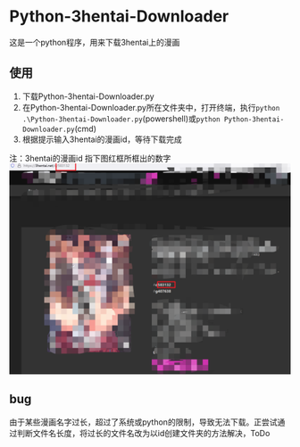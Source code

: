# Python-3hentai-Downloader

这是一个python程序，用来下载3hentai上的漫画

## 使用
1. 下载Python-3hentai-Downloader.py
2. 在Python-3hentai-Downloader.py所在文件夹中，打开终端，执行`python .\Python-3hentai-Downloader.py`(powershell)或`python Python-3hentai-Downloader.py`(cmd)
3. 根据提示输入3hentai的漫画id，等待下载完成

注：3hentai的漫画id 指下图红框所框出的数字
![](WhatIsId.png)

## bug
由于某些漫画名字过长，超过了系统或python的限制，导致无法下载。正尝试通过判断文件名长度，将过长的文件名改为以id创建文件夹的方法解决，ToDo